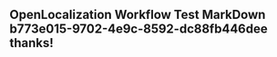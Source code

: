 <properties
ms.topic="hero-topic"
ms.test1="hero-topic"
ms.test2="test"/>


## OpenLocalization Workflow Test MarkDown b773e015-9702-4e9c-8592-dc88fb446dee thanks!



<!--HONumber=Aug16_HO4-->


